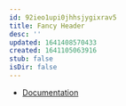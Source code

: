 ```yaml
---
id: 92ieo1upi0jhhsjygixrav5
title: Fancy Header
desc: ''
updated: 1641408570433
created: 1641105063916
stub: false
isDir: false
---
```



- [Documentation](http://texdoc.net/texmf-dist/doc/latex/fancyhdr/fancyhdr.pdf)
